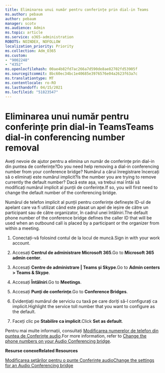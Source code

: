 ```yaml
---
title: Eliminarea unui număr pentru conferințe prin dial-in Teams
ms.author: pebaum
author: pebaum
manager: scotv
ms.audience: Admin
ms.topic: article
ms.service: o365-administration
ROBOTS: NOINDEX, NOFOLLOW
localization_priority: Priority
ms.collection: Adm_O365
ms.custom:
- "9002248"
- "4352"
ms.openlocfilehash: 00ae4b82fd7ac266a7d590de8ae82702fd53905f
ms.sourcegitcommit: 8bc60ec34bc1e40685e3976576e04a2623f63a7c
ms.translationtype: MT
ms.contentlocale: ro-RO
ms.lasthandoff: 04/15/2021
ms.locfileid: "51823547"
---
```

# <a name="teams-dial-in-conferencing-number-removal"></a><span data-ttu-id="6c016-102">Eliminarea unui număr pentru conferințe prin dial-in Teams</span><span class="sxs-lookup"><span data-stu-id="6c016-102">Teams dial-in conferencing number removal</span></span>

<span data-ttu-id="6c016-103">Aveți nevoie de ajutor pentru a elimina un număr de conferințe prin dial-in din puntea de conferințe?</span><span class="sxs-lookup"><span data-stu-id="6c016-103">Do you need help removing a dial-in conferencing number from your conference bridge?</span></span> <span data-ttu-id="6c016-104">Numărul a cărui înregistrare încercați să o eliminați este numărul implicit?</span><span class="sxs-lookup"><span data-stu-id="6c016-104">Is the number you are trying to remove currently the default number?</span></span> <span data-ttu-id="6c016-105">Dacă este așa, va trebui mai întâi să modificați numărul implicit al punții de conferințe.</span><span class="sxs-lookup"><span data-stu-id="6c016-105">If so, you will first need to change the default number of the conferencing bridge.</span></span>

<span data-ttu-id="6c016-106">Numărul de telefon implicit al punții pentru conferințe definește ID-ul de apelant care va fi utilizat când este plasat un apel de ieșire de către un participant sau de către organizator, în cadrul unei întâlniri.</span><span class="sxs-lookup"><span data-stu-id="6c016-106">The default phone number of the conference bridge defines the caller ID that will be used when an outbound call is placed by a participant or the organizer from within a meeting.</span></span>

1. <span data-ttu-id="6c016-107">Conectați-vă folosind contul de la locul de muncă.</span><span class="sxs-lookup"><span data-stu-id="6c016-107">Sign in with your work account.</span></span>

2. <span data-ttu-id="6c016-108">Accesați **Centrul de administrare Microsoft 365**.</span><span class="sxs-lookup"><span data-stu-id="6c016-108">Go to **Microsoft 365 admin center**.</span></span>

3. <span data-ttu-id="6c016-109">Accesați **Centre de administrare | Teams și Skype**.</span><span class="sxs-lookup"><span data-stu-id="6c016-109">Go to **Admin centers > Teams & Skype**.</span></span>

4. <span data-ttu-id="6c016-110">Accesați **Întâlniri**.</span><span class="sxs-lookup"><span data-stu-id="6c016-110">Go to **Meetings**.</span></span>

5. <span data-ttu-id="6c016-111">Accesați **Punți de conferințe**.</span><span class="sxs-lookup"><span data-stu-id="6c016-111">Go to **Conference Bridges**.</span></span>

6. <span data-ttu-id="6c016-112">Evidențiați numărul de serviciu cu taxă pe care doriți să-l configurați ca implicit.</span><span class="sxs-lookup"><span data-stu-id="6c016-112">Highlight the service toll number that you want to configure as the default.</span></span>

7. <span data-ttu-id="6c016-113">Faceți clic pe **Stabilire ca implicit**.</span><span class="sxs-lookup"><span data-stu-id="6c016-113">Click **Set as default**.</span></span>

<span data-ttu-id="6c016-114">Pentru mai multe informații, consultați [Modificarea numerelor de telefon din puntea de Conferințe audio](https://docs.microsoft.com/microsoftteams/change-the-phone-numbers-on-your-audio-conferencing-bridge).</span><span class="sxs-lookup"><span data-stu-id="6c016-114">For more information, refer to [Change the phone numbers on your Audio Conferencing bridge](https://docs.microsoft.com/microsoftteams/change-the-phone-numbers-on-your-audio-conferencing-bridge).</span></span>

<span data-ttu-id="6c016-115">**Resurse conexe**</span><span class="sxs-lookup"><span data-stu-id="6c016-115">**Related Resources**</span></span>

[<span data-ttu-id="6c016-116">Modificarea setărilor pentru o punte Conferințe audio</span><span class="sxs-lookup"><span data-stu-id="6c016-116">Change the settings for an Audio Conferencing bridge</span></span>](https://docs.microsoft.com/microsoftteams/change-the-settings-for-an-audio-conferencing-bridge)

